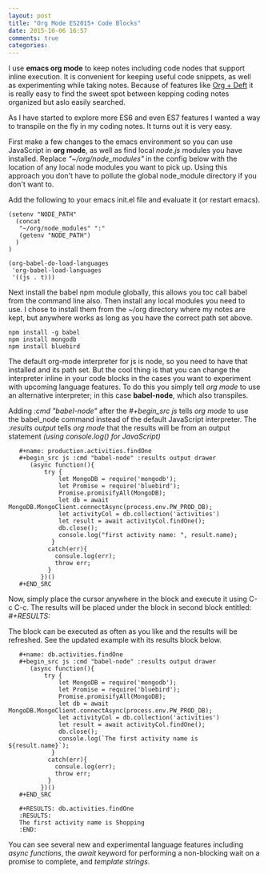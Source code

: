 ```yaml
---
layout: post
title: "Org Mode ES2015+ Code Blocks"
date: 2015-10-06 16:57
comments: true
categories: 
---
```

I use __emacs org mode__ to keep notes including code nodes that support inline execution.  It is convenient for keeping useful code snippets, as well as experimenting while taking notes.  Because of features like [Org + Deft](http://rwx.io/blog/2013/03/04/nvalt-and-emacs/) it is really easy to find the sweet spot between kepping coding notes organized but aslo easily searched.

As I have started to explore more ES6 and even ES7 features I wanted a way to transpile on the fly in my coding notes. It turns out it is very easy.

First make a few changes to the emacs environment so you can use JavaScript in __org mode__, as well as find local _node.js_ modules you have installed. Replace _"~/org/node_modules"_ in the config below with the location of any local node modules you want to pick up. Using this approach you don't have to pollute the global node_module directory if you don't want to.

Add the following to your emacs init.el file and evaluate it (or restart emacs).

```
(setenv "NODE_PATH"
  (concat
   "~/org/node_modules" ":"
   (getenv "NODE_PATH")
  )
)

(org-babel-do-load-languages
 'org-babel-load-languages
 '((js . t)))
```
Next install the babel npm module globally, this allows you toc call babel from the command line also. Then install any local modules you need to use. I chose to install them from the ~/org directory where my notes are kept, but anywhere works as long as you have the correct path set above.

```
npm install -g babel
npm install mongodb
npm install bluebird
```

The default  org-mode interpreter for js is node, so you need to have that installed and its path set. But the cool thing is that you can change the interpreter inline in your code blocks in the cases you want to experiment with upcoming language features. To do this you simply tell _org mode_ to use an alternative interpreter; in this case __babel-node__, which also transpiles.

Adding  _:cmd "babel-node"_   after the  _#+begin_src js_ tells _org mode_ to use the babel_node command instead of the default JavaScript interpreter. The _:results output_ tells _org mode_ that the results will be from an output statement _(using console.log() for JavaScript)_

 
       #+name: production.activities.findOne
       #+begin_src js :cmd "babel-node" :results output drawer
          (async function(){
              try {
                  let MongoDB = require('mongodb');
                  let Promise = require('bluebird');
                  Promise.promisifyAll(MongoDB);
                  let db = await MongoDB.MongoClient.connectAsync(process.env.PW_PROD_DB);
                  let activityCol = db.collection('activities')
                  let result = await activityCol.findOne();
                  db.close();
                  console.log("first activity name: ", result.name);
                }
               catch(err){
                 consule.log(err);
                 throw err;
               }
             })()
       #+END_SRC
 
Now, simply place the cursor anywhere in the block and execute it using C-c C-c. The results will be placed under the block in second block entitled: _#+RESULTS:_

The block can be executed as often as you like and the results will be refreshed. See the updated example with its results block below.
 
       #+name: db.activities.findOne
       #+begin_src js :cmd "babel-node" :results output drawer
          (async function(){
              try {
                  let MongoDB = require('mongodb');
                  let Promise = require('bluebird');
                  Promise.promisifyAll(MongoDB);
                  let db = await MongoDB.MongoClient.connectAsync(process.env.PW_PROD_DB);
                  let activityCol = db.collection('activities')
                  let result = await activityCol.findOne();
                  db.close();
                  console.log(`The first activity name is ${result.name}`);
                }
               catch(err){
                 consule.log(err);
                 throw err;
               }
             })()
       #+END_SRC

       #+RESULTS: db.activities.findOne
       :RESULTS:
       The first activity name is Shopping
       :END:

You can see several new and experimental language features including _async functions_, the _await_ keyword for performing a non-blocking wait on a promise to complete, and _template strings_.